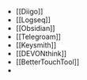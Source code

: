 - [[Diigo]]
- [[Logseq]]
- [[Obsidian]]
- [[Telegroam]]
- [[Keysmith]]
- [[DEVONthink]]
- [[BetterTouchTool]]
-